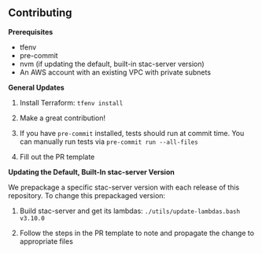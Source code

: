 ## Contributing

**Prerequisites**

- tfenv
- pre-commit
- nvm (if updating the default, built-in stac-server version)
- An AWS account with an existing VPC with private subnets

**General Updates**

1. Install Terraform: `tfenv install`

2. Make a great contribution!

3. If you have `pre-commit` installed, tests should run at commit time. You can manually run tests via `pre-commit run --all-files`

4. Fill out the PR template

**Updating the Default, Built-In stac-server Version**

We prepackage a specific stac-server version with each release of this repository. To change this prepackaged version:

1. Build stac-server and get its lambdas: `./utils/update-lambdas.bash v3.10.0`

2. Follow the steps in the PR template to note and propagate the change to appropriate files

